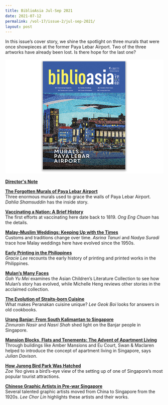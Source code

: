 ```yaml
---
title: BiblioAsia Jul-Sep 2021
date: 2021-07-12
permalink: /vol-17/issue-2/jul-sep-2021/
layout: post
---
```

In this issue’s cover story, we shine the spotlight on three murals that were once showpieces at the former Paya Lebar Airport. Two of the three artworks have already been lost. Is there hope for the last one?

[<img src="/images/Vol-17-issue-2/cover.jpg">](https://biblioasia.nlb.gov.sg/vol-17/issue-2/jul-sep-2021/)

<b>[Director's Note](/vol-17/issue-2/jul-sep-2021/director-note)</b>

<b>[The Forgotten Murals of Paya Lebar Airport](/vol-17/issue-2/jul-sep-2021/murals)</b><br>Three enormous murals used to grace the walls of Paya Lebar Airport. *Dahlia Shamsuddin* has the inside story.

<b>[Vaccinating a Nation: A Brief History](/vol-17/issue-2/jul-sep-2021/vaccinating-nation)</b><br>The first efforts at vaccinating here date back to 1819. *Ong Eng Chuan* has the details.

<b>[Malay-Muslim Weddings: Keeping Up with the Times](/vol-17/issue-2/jul-sep-2021/malay-weddings)</b><br>Customs and traditions change over time. *Asrina Tanuri* and *Nadya Suradi* trace how Malay weddings here have evolved since the 1950s.

<b>[Early Printing in the Philippines](/vol-17/issue-2/jul-sep-2021/early-printing)</b><br>*Gracie Lee* recounts the early history of printing and printed works in the Philippines.

<b>[Mulan’s Many Faces](/vol-17/issue-2/jul-sep-2021/mulan-many-faces)</b><br>*Goh Yu Mei* examines the Asian Children’s Literature Collection to see how Mulan’s story has evolved, while Michelle Heng reviews other stories in the acclaimed collection.

<b>[The Evolution of Straits-born Cuisine](/vol-17/issue-2/jul-sep-2021/straitsborncuisine)</b><br>What makes Peranakan cuisine unique? *Lee Geok Boi* looks for answers in old cookbooks.

<b>[Urang Banjar: From South Kalimantan to Singapore](/vol-17/issue-2/jul-sep-2021/urangbanjar)</b><br>*Zinnurain Nasir* and *Nasri Shah* shed light on the Banjar people in Singapore.

<b>[Mansion Blocks, Flats and Tenements: The Advent of Apartment Living](/vol-17/issue-2/jul-sep-2021/swanandmaclaren)</b><br>Through buildings like Amber Mansions and Eu Court, Swan & Maclaren helped to introduce the concept of apartment living in Singapore, says *Julian Davison*.

<b>[How Jurong Bird Park Was Hatched](/vol-17/issue-2/jul-sep-2021/jurong-bird-park)</b><br>*Zoe Yeo* gives a bird’s-eye view of the setting up of one of Singapore’s most popular tourist attractions.

<b>[Chinese Graphic Artists in Pre-war Singapore](/vol-17/issue-2/jul-sep-2021/chinese-artists)</b><br>Several talented graphic artists moved from China to Singapore from the 1920s. *Lee Chor Lin* highlights these artists and their works.